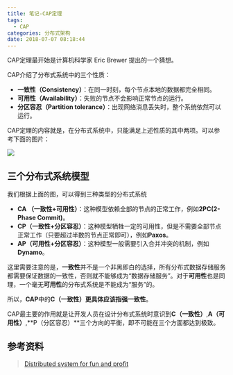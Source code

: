 ```yaml
---
title: 笔记-CAP定理
tags:
  - CAP
categories: 分布式架构
date: 2018-07-07 08:18:44
---
```



CAP定理最开始是计算机科学家 Eric Brewer 提出的一个猜想。

<!-- more -->

CAP介绍了分布式系统中的三个性质：
- **一致性（Consistency）**：在同一时刻，每个节点本地的数据都完全相同。
- **可用性（Availability）**：失败的节点不会影响正常节点的运行。
- **分区容忍（Partition tolerance）**：出现网络消息丢失时，整个系统依然可以运行。

CAP定理的内容就是，在分布式系统中，只能满足上述性质的其中两项。可以参考下面的图片：

![](/uploads/cap.png)

## 三个分布式系统模型
我们根据上面的图，可以得到三种类型的分布式系统

- **CA （一致性+可用性）**：这种模型依赖全部的节点的正常工作，例如**2PC(2-Phase Commit)**。
- **CP（一致性+分区容忍）**：这种模型牺牲一定的可用性，但是不需要全部节点正常工作（只要超过半数的节点正常即可），例如**Paxos**。
- **AP（可用性+分区容忍）**：这种模型一般需要引入合并冲突的机制，例如**Dynamo**。

这里需要注意的是，**一致性**并不是一个非黑即白的选择，所有分布式数据存储服务都需要保证数据的一致性，否则就不能够成为“数据存储服务”。对于**可用性**也是同理，一个毫无**可用性**的分布式系统是不能成为“服务”的。

所以，**CAP**中的**C（一致性）**更具体应该指**强一致性**。

CAP最主要的作用就是让开发人员在设计分布式系统时意识到**C（一致性）**,**A（可用性）**,**P（分区容忍）**三个方向的平衡，即不可能在三个方面都达到极致。

## 参考资料
> [Distributed system for fun and profit](http://book.mixu.net/distsys/single-page.html)
